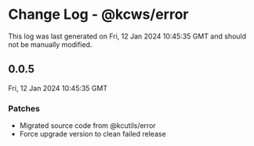 # Change Log - @kcws/error

This log was last generated on Fri, 12 Jan 2024 10:45:35 GMT and should not be manually modified.

## 0.0.5
Fri, 12 Jan 2024 10:45:35 GMT

### Patches

- Migrated source code from @kcutils/error
- Force upgrade version to clean failed release

